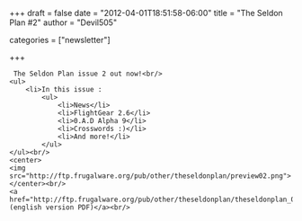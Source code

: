 
+++
draft = false
date = "2012-04-01T18:51:58-06:00"
title = "The Seldon Plan #2"
author = "Devil505"

categories = ["newsletter"]

+++

     The Seldon Plan issue 2 out now!<br/>
    <ul>
        <li>In this issue :
            <ul>
                <li>News</li>
                <li>FlightGear 2.6</li>
                <li>0.A.D Alpha 9</li>
                <li>Crosswords :)</li>
                <li>And more!</li>
            </ul>
    </ul><br/>
    <center>
    <img src="http://ftp.frugalware.org/pub/other/theseldonplan/preview02.png">
    </center><br/>
    <a href="http://ftp.frugalware.org/pub/other/theseldonplan/theseldonplan_02.pdf">Download (english version PDF)</a><br/>
        
    